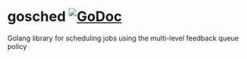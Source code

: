# gosched [![GoDoc](https://godoc.org/github.com/markbates/goth?status.svg)](https://godoc.org/github.com/markbates/goth)
Golang library for scheduling jobs using the multi-level feedback queue policy
